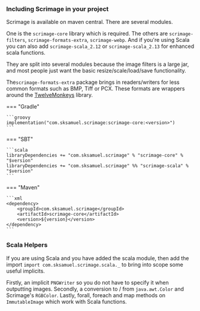 ### Including Scrimage in your project

Scrimage is available on maven central. There are several modules.

One is the `scrimage-core` library which is required. The others are `scrimage-filters`, `scrimage-formats-extra`, `scrimage-webp`.
And if you're using Scala you can also add `scrimage-scala_2.12` or `scrimage-scala_2.13` for enhanced scala functions.

They are split into several modules because the image filters is a large jar, and most people just want the basic resize/scale/load/save functionality.

The`scrimage-formats-extra` package brings in readers/writers for less common formats such as BMP, Tiff or PCX. These formats are wrappers
around the [TwelveMonkeys](https://github.com/haraldk/TwelveMonkeys) library.


=== "Gradle"

    ```groovy
    implementation("com.sksamuel.scrimage:scrimage-core:<version>")
    ```

=== "SBT"

    ```scala
    libraryDependencies += "com.sksamuel.scrimage" % "scrimage-core" % "$version"
    libraryDependencies += "com.sksamuel.scrimage" %% "scrimage-scala" % "$version"
    ```

=== "Maven"

    ```xml
    <dependency>
        <groupId>com.sksamuel.scrimage</groupId>
        <artifactId>scrimage-core</artifactId>
        <version>${version}</version>
    </dependency>
    ```




### Scala Helpers

If you are using Scala and you have added the scala module, then add the import
`import com.sksamuel.scrimage.scala._` to bring into scope some useful implicits.

Firstly, an implicit `PNGWriter` so you do not have to specify it when outputting images.
Secondly, a conversion to / from
`java.awt.Color` and Scrimage's `RGBColor`.
Lastly, forall, foreach and map methods on `ImmutableImage` which work with Scala functions.
